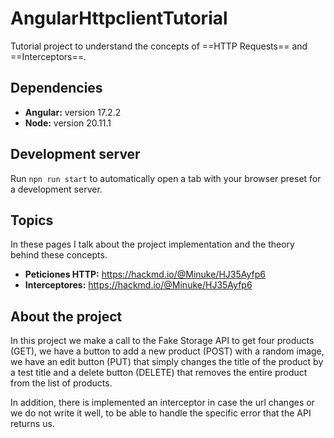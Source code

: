 # AngularHttpclientTutorial

Tutorial project to understand the concepts of ==HTTP Requests== and ==Interceptors==.

## Dependencies

- **Angular:** version 17.2.2
- **Node:** version 20.11.1


## Development server

Run `npn run start` to automatically open a tab with your browser preset for a development server.

## Topics

In these pages I talk about the project implementation and the theory behind these concepts. 

- **Peticiones HTTP:** https://hackmd.io/@Minuke/HJ35Ayfp6
- **Interceptores:** https://hackmd.io/@Minuke/HJ35Ayfp6

## About the project

In this project we make a call to the Fake Storage API to get four products (GET), we have a button to add a new product (POST) with a random image, we have an edit button (PUT) that simply changes the title of the product by a test title and a delete button (DELETE) that removes the entire product from the list of products.

In addition, there is implemented an interceptor in case the url changes or we do not write it well, to be able to handle the specific error that the API returns us.

